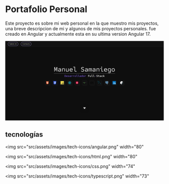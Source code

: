 # Portafolio Personal

Este proyecto es sobre mi web personal en la que muestro mis proyectos, una breve descripcion de mi y algunos de mis proyectos personales.
fue creado en Angular y actualmente esta en su ultima version Angular 17.

![Foto del portafolio personal](src/assets/images/projects/portfolio.webp)

## tecnologías

<img
src="src/assets/images/tech-icons/angular.png"
width="80"
>
<img
src="src/assets/images/tech-icons/html.png"
width="80"
>
<img
src="src/assets/images/tech-icons/css.png"
width="74"
>
<img
src="src/assets/images/tech-icons/typescript.png"
width="73"
>
